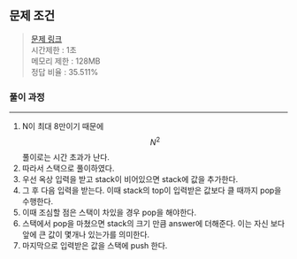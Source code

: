 ## 문제 조건
> <a href = "https://www.acmicpc.net/problem/6198"> 문제 링크 </a>  
> 시간제한 : 1초  
> 메모리 제한 : 128MB  
> 정답 비율 : 35.511%

### 풀이 과정
---
1. N이 최대 8만이기 때문에 $$N^2$$ 풀이로는 시간 초과가 난다.
2. 따라서 스택으로 풀이하였다.
3. 우선 옥상 입력을 받고 stack이 비어있으면 stack에 값을 추가한다.
4. 그 후 다음 입력을 받는다. 이때 stack의 top이 입력받은 값보다 클 때까지 pop을 수행한다.
5. 이때 조심할 점은 스택이 차있을 경우 pop을 해야한다.
6. 스택에서 pop을 마쳤으면 stack의 크기 만큼 answer에 더해준다.
   이는 자신 보다 앞에 큰 값이 몇개나 있는가를 의미한다.
7. 마지막으로 입력받은 값을 스택에 push 한다.
     


